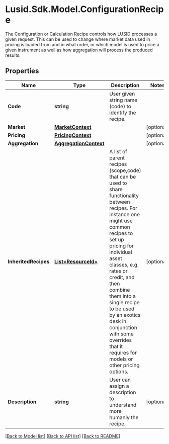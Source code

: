 # Lusid.Sdk.Model.ConfigurationRecipe
The Configuration or Calculation Recipe controls how LUSID processes a given request.  This can be used to change where market data used in pricing is loaded from and in what order, or which model is used to  price a given instrument as well as how aggregation will process the produced results.
## Properties

Name | Type | Description | Notes
------------ | ------------- | ------------- | -------------
**Code** | **string** | User given string name (code) to identify the recipe. | 
**Market** | [**MarketContext**](MarketContext.md) |  | [optional] 
**Pricing** | [**PricingContext**](PricingContext.md) |  | [optional] 
**Aggregation** | [**AggregationContext**](AggregationContext.md) |  | [optional] 
**InheritedRecipes** | [**List&lt;ResourceId&gt;**](ResourceId.md) | A list of parent recipes (scope,code) that can be used to share functionality between recipes. For instance one might use common recipes to set up  pricing for individual asset classes, e.g. rates or credit, and then combine them into a single recipe to be used by an exotics desk in conjunction with  some overrides that it requires for models or other pricing options. | [optional] 
**Description** | **string** | User can assign a description to understand more humanly the recipe. | [optional] 

[[Back to Model list]](../README.md#documentation-for-models) [[Back to API list]](../README.md#documentation-for-api-endpoints) [[Back to README]](../README.md)

